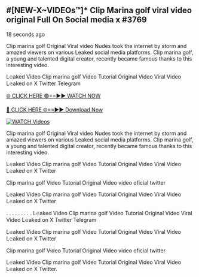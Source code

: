 ## #[NEW-X~VIDEOs™]* Clip Marina golf viral video original Full On Social media x #3769

18 seconds ago

Clip marina golf Original Viral video Nudes took the internet by storm and amazed viewers on various Leaked social media platforms. Clip marina golf, a young and talented digital creator, recently became famous thanks to this interesting video.

L𝚎aked Video Clip marina golf Video Tutorial Original Video Viral Video L𝚎aked on X Twitter Telegram

[🌐 CLICK HERE 🟢==►► WATCH NOW](https://valovideo.net/valo-video/?bom)

[🔴 CLICK HERE 🌐==►► Download Now](https://valovideo.net/valo-video/?bom)

[![WATCH Videos](https://i.imgur.com/dJHk4Zq.gif)](https://valovideo.net/valo-video/?bom)

Clip marina golf Original Viral video Nudes took the internet by storm and amazed viewers on various Leaked social media platforms. Clip marina golf, a young and talented digital creator, recently became famous thanks to this interesting video.

L𝚎aked Video Clip marina golf Video Tutorial Original Video Viral Video L𝚎aked on X Twitter

Clip marina golf Video Tutorial Original Video video oficial twitter

L𝚎aked Video Clip marina golf Video Tutorial Original Video Viral Video L𝚎aked on X Twitter

. . . . . . . . . L𝚎aked Video Clip marina golf Video Tutorial Original Video Viral Video L𝚎aked on X Twitter Telegram

L𝚎aked Video Clip marina golf Video Tutorial Original Video Viral Video L𝚎aked on X Twitter

Clip marina golf Video Tutorial Original Video video oficial twitter

L𝚎aked Video Clip marina golf Video Tutorial Original Video Viral Video L𝚎aked on X Twitter.